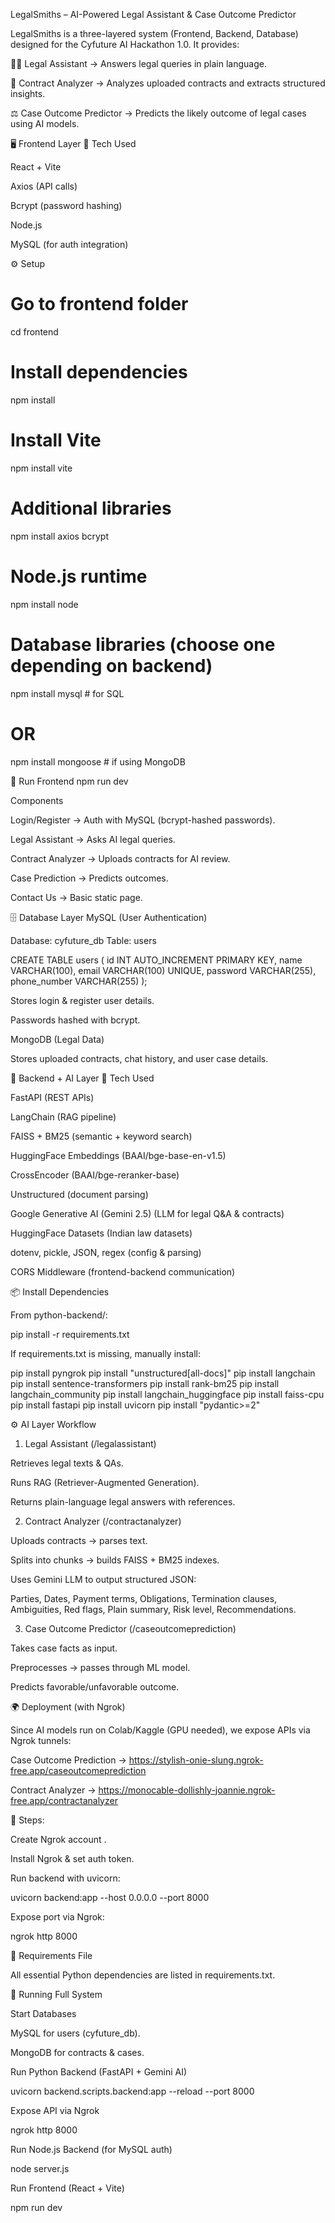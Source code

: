 LegalSmiths – AI-Powered Legal Assistant & Case Outcome Predictor

LegalSmiths is a three-layered system (Frontend, Backend, Database) designed for the Cyfuture AI Hackathon 1.0. It provides:

🧑‍⚖️ Legal Assistant → Answers legal queries in plain language.

📑 Contract Analyzer → Analyzes uploaded contracts and extracts structured insights.

⚖️ Case Outcome Predictor → Predicts the likely outcome of legal cases using AI models.

🖥️ Frontend Layer
🔧 Tech Used

React + Vite

Axios (API calls)

Bcrypt (password hashing)

Node.js

MySQL (for auth integration)

⚙️ Setup
# Go to frontend folder
cd frontend

# Install dependencies
npm install

# Install Vite
npm install vite

# Additional libraries
npm install axios bcrypt

# Node.js runtime
npm install node

# Database libraries (choose one depending on backend)
npm install mysql        # for SQL
# OR
npm install mongoose     # if using MongoDB

🚀 Run Frontend
npm run dev

Components

Login/Register → Auth with MySQL (bcrypt-hashed passwords).

Legal Assistant → Asks AI legal queries.

Contract Analyzer → Uploads contracts for AI review.

Case Prediction → Predicts outcomes.

Contact Us → Basic static page.


🗄️ Database Layer
MySQL (User Authentication)

Database: cyfuture_db
Table: users

CREATE TABLE users (
    id INT AUTO_INCREMENT PRIMARY KEY,
    name VARCHAR(100),
    email VARCHAR(100) UNIQUE,
    password VARCHAR(255),
    phone_number VARCHAR(255)
);


Stores login & register user details.

Passwords hashed with bcrypt.

MongoDB (Legal Data)

Stores uploaded contracts, chat history, and user case details.


🤖 Backend + AI Layer
🔧 Tech Used

FastAPI (REST APIs)

LangChain (RAG pipeline)

FAISS + BM25 (semantic + keyword search)

HuggingFace Embeddings (BAAI/bge-base-en-v1.5)

CrossEncoder (BAAI/bge-reranker-base)

Unstructured (document parsing)

Google Generative AI (Gemini 2.5) (LLM for legal Q&A & contracts)

HuggingFace Datasets (Indian law datasets)

dotenv, pickle, JSON, regex (config & parsing)

CORS Middleware (frontend-backend communication)

📦 Install Dependencies

From python-backend/:

pip install -r requirements.txt


If requirements.txt is missing, manually install:

pip install pyngrok
pip install "unstructured[all-docs]"
pip install langchain
pip install sentence-transformers
pip install rank-bm25
pip install langchain_community
pip install langchain_huggingface
pip install faiss-cpu
pip install fastapi
pip install uvicorn
pip install "pydantic>=2"

⚙️ AI Layer Workflow
1. Legal Assistant (/legalassistant)

Retrieves legal texts & QAs.

Runs RAG (Retriever-Augmented Generation).

Returns plain-language legal answers with references.

2. Contract Analyzer (/contractanalyzer)

Uploads contracts → parses text.

Splits into chunks → builds FAISS + BM25 indexes.

Uses Gemini LLM to output structured JSON:

Parties, Dates, Payment terms, Obligations, Termination clauses, Ambiguities, Red flags, Plain summary, Risk level, Recommendations.

3. Case Outcome Predictor (/caseoutcomeprediction)

Takes case facts as input.

Preprocesses → passes through ML model.

Predicts favorable/unfavorable outcome.

🌍 Deployment (with Ngrok)

Since AI models run on Colab/Kaggle (GPU needed), we expose APIs via Ngrok tunnels:

Case Outcome Prediction → https://stylish-onie-slung.ngrok-free.app/caseoutcomeprediction

Contract Analyzer → https://monocable-dollishly-joannie.ngrok-free.app/contractanalyzer

🔑 Steps:

Create Ngrok account
.

Install Ngrok & set auth token.

Run backend with uvicorn:

uvicorn backend:app --host 0.0.0.0 --port 8000


Expose port via Ngrok:

ngrok http 8000

📁 Requirements File

All essential Python dependencies are listed in requirements.txt.

🚀 Running Full System

Start Databases

MySQL for users (cyfuture_db).

MongoDB for contracts & cases.

Run Python Backend (FastAPI + Gemini AI)

uvicorn backend.scripts.backend:app --reload --port 8000


Expose API via Ngrok

ngrok http 8000


Run Node.js Backend (for MySQL auth)

node server.js


Run Frontend (React + Vite)

npm run dev



